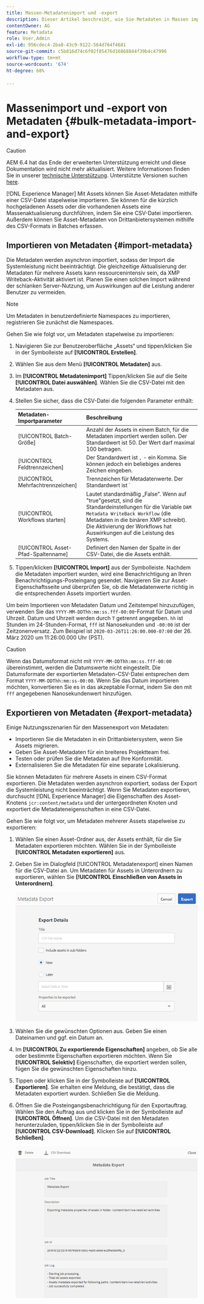 ```yaml
---
title: Massen-Metadatenimport und -export
description: Dieser Artikel beschreibt, wie Sie Metadaten in Massen importieren und exportieren können.
contentOwner: AG
feature: Metadata
role: User,Admin
exl-id: 956cdec4-2ba8-43c9-9122-564d764f4681
source-git-commit: c5b816d74c6f02f85476d16868844f39b4c47996
workflow-type: tm+mt
source-wordcount: '674'
ht-degree: 68%

---
```


# Massenimport und -export von Metadaten {#bulk-metadata-import-and-export}

>[!CAUTION]
>
>AEM 6.4 hat das Ende der erweiterten Unterstützung erreicht und diese Dokumentation wird nicht mehr aktualisiert. Weitere Informationen finden Sie in unserer [technische Unterstützung](https://helpx.adobe.com/de/support/programs/eol-matrix.html). Unterstützte Versionen suchen [here](https://experienceleague.adobe.com/docs/?lang=de).

[!DNL Experience Manager] Mit Assets können Sie Asset-Metadaten mithilfe einer CSV-Datei stapelweise importieren. Sie können für die kürzlich hochgeladenen Assets oder die vorhandenen Assets eine Massenaktualisierung durchführen, indem Sie eine CSV-Datei importieren. Außerdem können Sie Asset-Metadaten von Drittanbietersystemen mithilfe des CSV-Formats in Batches erfassen.

## Importieren von Metadaten {#import-metadata}

Die Metadaten werden asynchron importiert, sodass der Import die Systemleistung nicht beeinträchtigt. Die gleichzeitige Aktualisierung der Metadaten für mehrere Assets kann ressourcenintensiv sein, da XMP Writeback-Aktivität aktiviert ist. Planen Sie einen solchen Import während der schlanken Server-Nutzung, um Auswirkungen auf die Leistung anderer Benutzer zu vermeiden.

>[!NOTE]
>
>Um Metadaten in benutzerdefinierte Namespaces zu importieren, registrieren Sie zunächst die Namespaces.

Gehen Sie wie folgt vor, um Metadaten stapelweise zu importieren:

1. Navigieren Sie zur Benutzeroberfläche „Assets“ und tippen/klicken Sie in der Symbolleiste auf **[!UICONTROL Erstellen]**.
1. Wählen Sie aus dem Menü **[!UICONTROL Metadaten]** aus.
1. Im **[!UICONTROL Metadatenimport]** Tippen/klicken Sie auf die Seite **[!UICONTROL Datei auswählen]**.  Wählen Sie die CSV-Datei mit den Metadaten aus.
1. Stellen Sie sicher, dass die CSV-Datei die folgenden Parameter enthält:

   | Metadaten-Importparameter | Beschreibung |
   |:---|:---|
   | [!UICONTROL Batch-Größe] | Anzahl der Assets in einem Batch, für die Metadaten importiert werden sollen. Der Standardwert ist 50. Der Wert darf maximal 100 betragen. |
   | [!UICONTROL Feldtrennzeichen] | Der Standardwert ist `,` - ein Komma. Sie können jedoch ein beliebiges anderes Zeichen eingeben. |
   | [!UICONTROL Mehrfachtrennzeichen] | Trennzeichen für Metadatenwerte. Der Standardwert ist `|` - eine Pfeife. |
   | [!UICONTROL Workflows starten] | Lautet standardmäßig „False“. Wenn auf &quot;true&quot;gesetzt, sind die Standardeinstellungen für die Variable `DAM Metadata WriteBack Workflow` (die Metadaten in die binären XMP schreibt). Die Aktivierung der Workflows hat Auswirkungen auf die Leistung des Systems. |
   | [!UICONTROL Asset-Pfad-Spaltenname] | Definiert den Namen der Spalte in der CSV-Datei, die die Assets enthält. |

1. Tippen/klicken **[!UICONTROL Import]** aus der Symbolleiste. Nachdem die Metadaten importiert wurden, wird eine Benachrichtigung an Ihren Benachrichtigungs-Posteingang gesendet. Navigieren Sie zur Asset-Eigenschaftsseite und überprüfen Sie, ob die Metadatenwerte richtig in die entsprechenden Assets importiert wurden.

Um beim Importieren von Metadaten Datum und Zeitstempel hinzuzufügen, verwenden Sie das `YYYY-MM-DDThh:mm:ss.fff-00:00`-Format für Datum und Uhrzeit. Datum und Uhrzeit werden durch `T` getrennt angegeben. `hh` ist Stunden im 24-Stunden-Format, `fff` ist Nanosekunden und `-00:00` ist der Zeitzonenversatz. Zum Beispiel ist `2020-03-26T11:26:00.000-07:00` der 26. März 2020 um 11:26:00.000 Uhr (PST).

>[!CAUTION]
>
>Wenn das Datumsformat nicht mit `YYYY-MM-DDThh:mm:ss.fff-00:00` übereinstimmt, werden die Datumswerte nicht eingestellt. Die Datumsformate der exportierten Metadaten-CSV-Datei entsprechen dem Format `YYYY-MM-DDThh:mm:ss-00:00`. Wenn Sie das Datum importieren möchten, konvertieren Sie es in das akzeptable Format, indem Sie den mit `fff` angegebenen Nanosekundenwert hinzufügen.

## Exportieren von Metadaten {#export-metadata}

Einige Nutzungsszenarien für den Massenexport von Metadaten:

* Importieren Sie die Metadaten in ein Drittanbietersystem, wenn Sie Assets migrieren.
* Geben Sie Asset-Metadaten für ein breiteres Projektteam frei.
* Testen oder prüfen Sie die Metadaten auf Ihre Konformität.
* Externalisieren Sie die Metadaten für eine separate Lokalisierung.

Sie können Metadaten für mehrere Assets in einem CSV-Format exportieren. Die Metadaten werden asynchron exportiert, sodass der Export die Systemleistung nicht beeinträchtigt. Wenn Sie Metadaten exportieren, durchsucht [!DNL Experience Manager] die Eigenschaften des Asset-Knotens `jcr:content/metadata` und der untergeordneten Knoten und exportiert die Metadateneigenschaften in eine CSV-Datei.

Gehen Sie wie folgt vor, um Metadaten mehrerer Assets stapelweise zu exportieren:

1. Wählen Sie einen Asset-Ordner aus, der Assets enthält, für die Sie Metadaten exportieren möchten. Wählen Sie in der Symbolleiste **[!UICONTROL Metadaten exportieren]** aus.

1. Geben Sie im Dialogfeld [!UICONTROL Metadatenexport] einen Namen für die CSV-Datei an. Um Metadaten für Assets in Unterordnern zu exportieren, wählen Sie **[!UICONTROL Einschließen von Assets in Unterordnern]**.

   ![export_metadata_page](assets/export_metadata_page.png)

1. Wählen Sie die gewünschten Optionen aus. Geben Sie einen Dateinamen und ggf. ein Datum an.
1. Im **[!UICONTROL Zu exportierende Eigenschaften]** angeben, ob Sie alle oder bestimmte Eigenschaften exportieren möchten. Wenn Sie **[!UICONTROL Selektiv]** Eigenschaften, die exportiert werden sollen, fügen Sie die gewünschten Eigenschaften hinzu.

1. Tippen oder klicken Sie in der Symbolleiste auf **[!UICONTROL Exportieren]**. Sie erhalten eine Meldung, die bestätigt, dass die Metadaten exportiert wurden. Schließen Sie die Meldung.

1. Öffnen Sie die Posteingangsbenachrichtigung für den Exportauftrag. Wählen Sie den Auftrag aus und klicken Sie in der Symbolleiste auf **[!UICONTROL Öffnen]**. Um die CSV-Datei mit den Metadaten herunterzuladen, tippen/klicken Sie in der Symbolleiste auf **[!UICONTROL CSV-Download]**. Klicken Sie auf **[!UICONTROL Schließen]**.

   ![csv_download](assets/csv_download.png)
